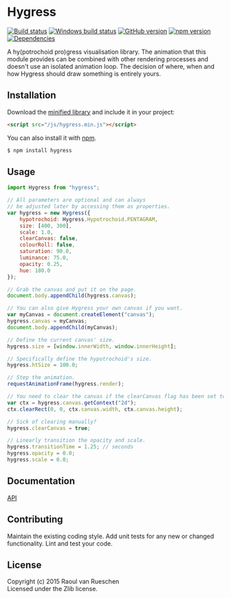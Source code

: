 # Hygress 
[![Build status](https://travis-ci.org/vanruesc/hygress.svg?branch=master)](https://travis-ci.org/vanruesc/hygress) 
[![Windows build status](https://ci.appveyor.com/api/projects/status/0gnqg48tkekt5knv?svg=true)](https://ci.appveyor.com/project/vanruesc/hygress) 
[![GitHub version](https://badge.fury.io/gh/vanruesc%2Fhygress.svg)](http://badge.fury.io/gh/vanruesc%2Fhygress) 
[![npm version](https://badge.fury.io/js/hygress.svg)](http://badge.fury.io/js/hygress) 
[![Dependencies](https://david-dm.org/vanruesc/hygress.svg?branch=master)](https://david-dm.org/vanruesc/hygress)

A hy(potrochoid pro)gress visualisation library. The animation that this module 
provides can be combined with other rendering processes and doesn't use an 
isolated animation loop. The decision of where, when and how Hygress should 
draw something is entirely yours.


## Installation

Download the [minified library](http://vanruesc.github.io/hygress/build/hygress.min.js) and include it in your project:

```html
<script src="/js/hygress.min.js"></script>
```

You can also install it with [npm](https://www.npmjs.com).

```sh
$ npm install hygress
``` 


## Usage

```javascript
import Hygress from "hygress";

// All parameters are optional and can always 
// be adjusted later by accessing them as properties.
var hygress = new Hygress({
	hypotrochoid: Hygress.Hypotrochoid.PENTAGRAM,
	size: [400, 300],
	scale: 1.0,
	clearCanvas: false,
	colourRoll: false,
	saturation: 90.0,
	luminance: 75.0,
	opacity: 0.25,
	hue: 180.0
});

// Grab the canvas and put it on the page.
document.body.appendChild(hygress.canvas);

// You can also give Hygress your own canvas if you want.
var myCanvas = document.createElement("canvas");
hygress.canvas = myCanvas;
document.body.appendChild(myCanvas);

// Define the current canvas' size.
hygress.size = [window.innerWidth, window.innerHeight];

// Specifically define the hypotrochoid's size.
hygress.htSize = 100.0;

// Step the animation.
requestAnimationFrame(hygress.render);

// You need to clear the canvas if the clearCanvas flag has been set to false.
var ctx = hygress.canvas.getContext("2d");
ctx.clearRect(0, 0, ctx.canvas.width, ctx.canvas.height);

// Sick of clearing manually?
hygress.clearCanvas = true;

// Linearly transition the opacity and scale.
hygress.transitionTime = 1.25; // seconds
hygress.opacity = 0.0;
hygress.scale = 0.0;
```


## Documentation
[API](http://vanruesc.github.io/hygress/docs)


## Contributing
Maintain the existing coding style. Add unit tests for any new or changed functionality. Lint and test your code.


## License
Copyright (c) 2015 Raoul van Rueschen  
Licensed under the Zlib license.
